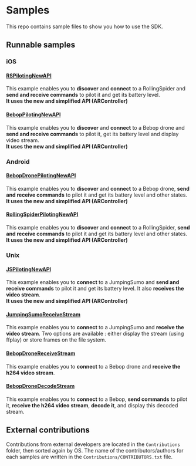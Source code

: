 Samples
=======
This repo contains sample files to show you how to use the SDK. 

Runnable samples
---------------

### iOS
#### [RSPilotingNewAPI](https://github.com/ARDroneSDK3/Samples/tree/master/iOS/RSPilotingNewAPI)
This example enables you to **discover** and **connect** to a RollingSpider and **send and receive commands** to pilot it and get its battery level.<br/> **It uses the new and simplified API (ARController)**

#### [BebopPilotingNewAPI](https://github.com/ARDroneSDK3/Samples/tree/master/iOS/BebopPilotingNewAPI)
This example enables you to **discover** and **connect** to a Bebop drone and **send and receive commands** to pilot it, get its battery level and display video stream.<br/> **It uses the new and simplified API (ARController)**

### Android
#### [BebopDronePilotingNewAPI](https://github.com/ARDroneSDK3/Samples/tree/master/Android/BebopDronePilotingNewAPI)
This example enables you to **discover** and **connect** to a Bebop drone, **send and receive commands** to pilot it and get its battery level and other states.<br/> **It uses the new and simplified API (ARController)**

#### [RollingSpiderPilotingNewAPI](https://github.com/ARDroneSDK3/Samples/tree/master/Android/RollingSpiderPilotingNewAPI)
This example enables you to **discover** and **connect** to a RollingSpider, **send and receive commands** to pilot it and get its battery level and other states.<br/> **It uses the new and simplified API (ARController)**

### Unix
#### [JSPilotingNewAPI](https://github.com/ARDroneSDK3/Samples/tree/master/Unix/JSPilotingNewAPI)
This example enables you to **connect** to a JumpingSumo and **send and receive commands** to pilot it and get its battery level. It also **receives the video stream**. <br/>**It uses the new and simplified API (ARController)**

#### [JumpingSumoReceiveStream](https://github.com/ARDroneSDK3/Samples/tree/master/Unix/JumpingSumoReceiveStream)
This example enables you to **connect** to a JumpingSumo and **receive the video stream**.
Two options are available : either display the stream (using ffplay) or store frames on the file system.

#### [BebopDroneReceiveStream](https://github.com/ARDroneSDK3/Samples/tree/master/Unix/BebopDroneReceiveStream)
This example enables you to **connect** to a Bebop drone and **receive the h264 video stream**.

#### [BebopDroneDecodeStream](https://github.com/ARDroneSDK3/Samples/tree/master/Unix/BebopDroneDecodeStream)
This example enables you to **connect** to a Bebop, **send commands** to pilot it, **receive the h264 video stream**, **decode it**, and display this decoded stream.

External contributions
----------------------
Contributions from external developers are located in the `Contributions` folder, then sorted again by OS.
The name of the contributors/authors for each samples are written in the `Contributions/CONTRIBUTORS.txt` file.
